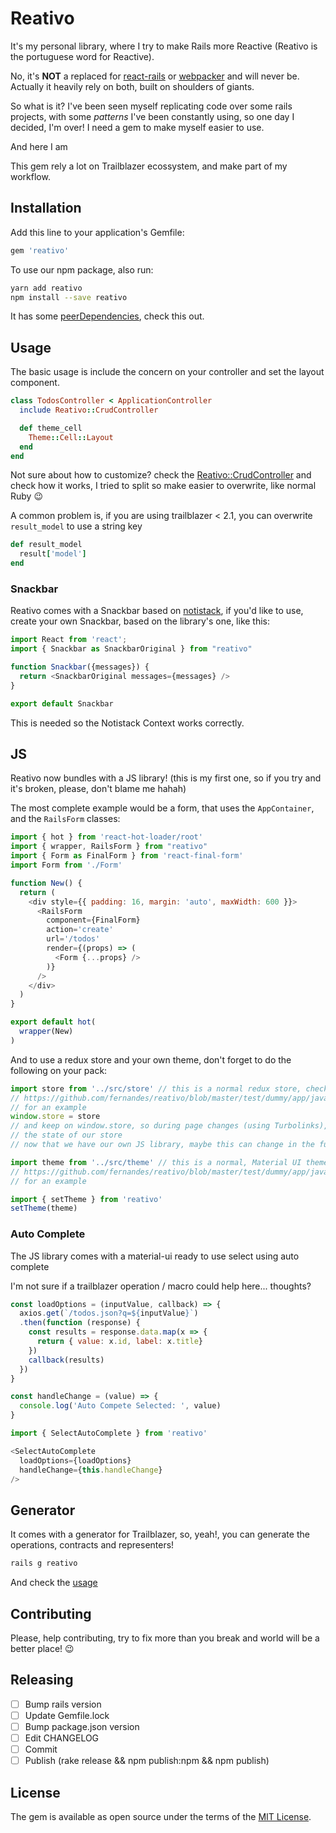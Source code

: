 # Reativo

It's my personal library, where I try to make Rails more Reactive (Reativo is the portuguese word for Reactive).

No, it's **NOT** a replaced for [react-rails](https://github.com/reactjs/react-rails/) or [webpacker](https://github.com/rails/webpacker) and will never be. Actually it heavily rely on both, built on shoulders of giants.

So what is it? I've been seen myself replicating code over some rails projects, with some _patterns_ I've been constantly using, so one day I decided, I'm over! I need a gem to make myself easier to use.

And here I am

This gem rely a lot on Trailblazer ecossystem, and make part of my workflow.

## Installation

Add this line to your application's Gemfile:

```ruby
gem 'reativo'
```

To use our npm package, also run:

```bash
yarn add reativo
npm install --save reativo
```

It has some [peerDependencies](https://github.com/fernandes/reativo/blob/d78b9ab4d88930178fd55267dfed2f32cb2ff2d2/reativo_js/package.json#L17-L31), check this out.

## Usage

The basic usage is include the concern on your controller and set the layout component.

```ruby
class TodosController < ApplicationController
  include Reativo::CrudController

  def theme_cell
    Theme::Cell::Layout
  end
end
```

Not sure about how to customize? check the [Reativo::CrudController](https://github.com/fernandes/reativo/blob/master/app/controllers/reativo/crud_controller.rb) and check how it works, I tried to split so make easier to overwrite, like normal Ruby 😉

A common problem is, if you are using trailblazer < 2.1, you can overwrite `result_model` to use a string key

```ruby
def result_model
  result['model']
end
```

### Snackbar

Reativo comes with a Snackbar based on [notistack](https://github.com/iamhosseindhv/notistack), if you'd like to use, create your own Snackbar, based on the library's one, like this:

```js
import React from 'react';
import { Snackbar as SnackbarOriginal } from "reativo"

function Snackbar({messages}) {
  return <SnackbarOriginal messages={messages} />
}

export default Snackbar
```

This is needed so the Notistack Context works correctly.

## JS

Reativo now bundles with a JS library! (this is my first one, so if you try and it's broken, please, don't blame me hahah)

The most complete example would be a form, that uses the `AppContainer`, and the `RailsForm` classes:

```js
import { hot } from 'react-hot-loader/root'
import { wrapper, RailsForm } from "reativo"
import { Form as FinalForm } from 'react-final-form'
import Form from './Form'

function New() {
  return (
    <div style={{ padding: 16, margin: 'auto', maxWidth: 600 }}>
      <RailsForm
        component={FinalForm}
        action='create'
        url='/todos'
        render={(props) => (
          <Form {...props} />
        )}
      />
    </div>
  )
}

export default hot(
  wrapper(New)
)
```

And to use a redux store and your own theme, don't forget to do the following on your pack:

```js
import store from '../src/store' // this is a normal redux store, check
// https://github.com/fernandes/reativo/blob/master/test/dummy/app/javascript/src/store.js
// for an example
window.store = store
// and keep on window.store, so during page changes (using Turbolinks), we don't loose
// the state of our store
// now that we have our own JS library, maybe this can change in the future

import theme from '../src/theme' // this is a normal, Material UI theme, check
// https://github.com/fernandes/reativo/blob/master/test/dummy/app/javascript/src/theme.js
// for an example

import { setTheme } from 'reativo'
setTheme(theme)
```

### Auto Complete

The JS library comes with a material-ui ready to use select using auto complete

I'm not sure if a trailblazer operation / macro could help here... thoughts?

```js
const loadOptions = (inputValue, callback) => {
  axios.get(`/todos.json?q=${inputValue}`)
  .then(function (response) {
    const results = response.data.map(x => {
      return { value: x.id, label: x.title}
    })
    callback(results)
  })
}

const handleChange = (value) => {
  console.log('Auto Compete Selected: ', value)
}

import { SelectAutoComplete } from 'reativo'

<SelectAutoComplete
  loadOptions={loadOptions}
  handleChange={this.handleChange}
/>
```

## Generator

It comes with a generator for Trailblazer, so, yeah!, you can generate the operations, contracts and representers!

```bash
rails g reativo
```

And check the [usage](https://github.com/fernandes/reativo/blob/master/lib/generators/reativo/USAGE)

## Contributing

Please, help contributing, try to fix more than you break and world will be a better place! 😉

## Releasing

- [ ] Bump rails version
- [ ] Update Gemfile.lock
- [ ] Bump package.json version
- [ ] Edit CHANGELOG
- [ ] Commit
- [ ] Publish (rake release && npm publish:npm && npm publish)

## License

The gem is available as open source under the terms of the [MIT License](https://opensource.org/licenses/MIT).
